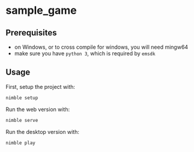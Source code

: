 # sample_game
## Prerequisites
- on Windows, or to cross compile for windows, you will need mingw64
- make sure you have `python 3`, which is required by `emsdk`

## Usage
First, setup the project with:
```sh
nimble setup
```
Run the web version with:
```sh
nimble serve
```
Run the desktop version with:
```sh
nimble play
```